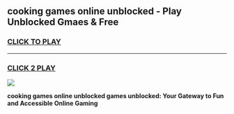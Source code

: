 
## cooking games online unblocked - Play Unblocked Gmaes & Free
<h3>
<a href="https://premium.freeplayer.one?title=cooking_games_online_unblocked&ref=20F">CLICK TO PLAY</a></h3>
<hr>

<h3>
<a href="https://premium.freeplayer.one?title=cooking_games_online_unblocked&ref=20F">CLICK 2 PLAY</a>
  
</h3>

<a href="https://premium.freeplayer.one?title=cooking_games_online_unblocked&ref=20F/"><img src="https://clearcache.store/games.png"></a>


**cooking games online unblocked games unblocked: Your Gateway to Fun and Accessible Online Gaming**

